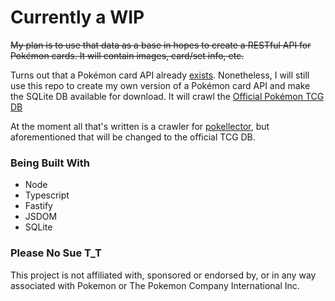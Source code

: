 # Currently a WIP

~~My plan is to use that data as a base in hopes to create a RESTful API for Pokémon cards. It will contain images, card/set info, etc.~~

Turns out that a Pokémon card API already [exists](https://github.com/PokemonTCG). Nonetheless, I will still use this repo to create my own version of a Pokémon card API and make the SQLite DB available for download. It will crawl the [Official Pokémon TCG DB](https://www.pokemon.com/us/pokemon-tcg/pokemon-cards/)

At the moment all that's written is a crawler for [pokellector](http://pokecollector.com), but aforementioned that will be changed to the official TCG DB.

### Being Built With

- Node
- Typescript
- Fastify
- JSDOM
- SQLite

### Please No Sue T_T

This project is not affiliated with, sponsored or endorsed by, or in any way associated with Pokemon or The Pokemon Company International Inc.
